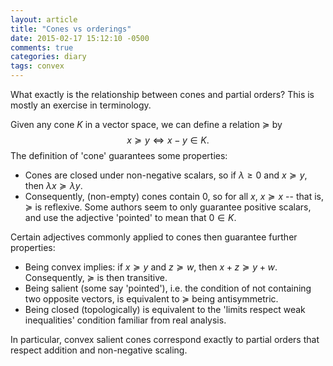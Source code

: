 ```yaml
---
layout: article
title: "Cones vs orderings"
date: 2015-02-17 15:12:10 -0500
comments: true
categories: diary
tags: convex 
---
```


What exactly is the relationship between cones and partial orders? This is mostly an exercise in terminology.

Given any cone $K$ in a vector space, we can define a relation $\succeq$ by
$$ x \succeq y \Leftrightarrow x - y \in K. $$
The definition of 'cone' guarantees some properties:

* Cones are closed under non-negative scalars, so if $\lambda \geq 0$ and $x \succeq y$, then $\lambda x \succeq \lambda y$.
* Consequently, (non-empty) cones contain $0$, so for all $x$, $x \succeq x$ -- that is, $\succeq$ is reflexive.
Some authors seem to only guarantee positive scalars, and use the adjective 'pointed' to mean that $0 \in K$.

Certain adjectives commonly applied to cones then guarantee further properties:

* Being convex implies: if $x \succeq y$ and $z \succeq w$, then $x+z \succeq y+w$. Consequently, $\succeq$ is then transitive.
* Being salient (some say 'pointed'), i.e. the condition of not containing two opposite vectors, is equivalent to $\succeq$ being antisymmetric.
* Being closed (topologically) is equivalent to the 'limits respect weak inequalities' condition familiar from real analysis.

In particular, convex salient cones correspond exactly to partial orders that respect addition and non-negative scaling.
